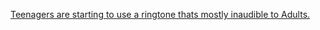 ---
layout: post
wordpress_id: 128
wordpress_url: http://noesbueno.com/archives/128
date: '2006-06-12 21:11:40 -0500'
date_gmt: '2006-06-13 02:11:40 -0500'
body: |
  <p><a href="http://www.nytimes.com/2006/06/12/technology/12ring.html?_r=3&oref=slogin&oref=slogin&oref=slogin">Teenagers are starting to use a ringtone thats mostly inaudible to Adults.</a></p>
---